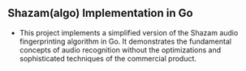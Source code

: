 ## Shazam(algo) Implementation in Go

- This project implements a simplified version of the Shazam audio fingerprinting algorithm in Go. It demonstrates the fundamental concepts of audio recognition without the optimizations and sophisticated techniques of the commercial product.
